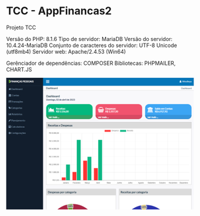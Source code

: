 # TCC - AppFinancas2
Projeto TCC

Versão do PHP: 8.1.6
Tipo de servidor: MariaDB
Versão do servidor: 10.4.24-MariaDB
Conjunto de caracteres do servidor: UTF-8 Unicode (utf8mb4)
Servidor web: Apache/2.4.53 (Win64)

Gerênciador de dependências: COMPOSER
Bibliotecas: PHPMAILER, CHART.JS

![alt text](https://github.com/WeslleySimoes/AppFinancas2/blob/main/appFinancas2.PNG)
